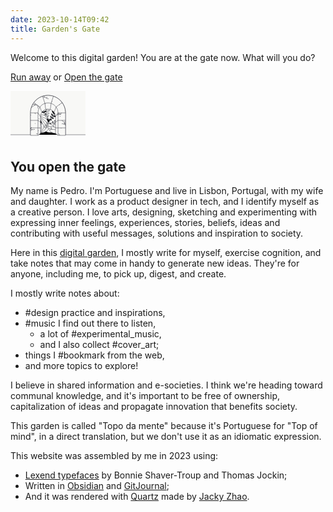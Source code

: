 ```yaml
---
date: 2023-10-14T09:42
title: Garden's Gate
---
```

Welcome to this digital garden! You are at the gate now. What will you do?

[Run away](https://drawing.garden) or [Open the gate](https://www.pmcf.xyz/topo-da-mente#you-open-the-gate)

<a href="#you-open-the-gate" class="gate">
<svg width="120" height="80" viewBox="0 0 120 80" fill="none" xmlns="http://www.w3.org/2000/svg">

<title>Illustration of a gate with a garden behind it</title>

<g clip-path="url(#clip0_659_222)">

<rect width="120" height="70" fill="url(#gradient1)" />

<path id="leaf1" fill-rule="evenodd" clip-rule="evenodd" d="M63.238 41.432C63.616 36.424 57.516 35.516 61.525 39.814C62.216 40.554 62.478 41.414 62.476 42.294C61.976 42.817 61.46 43.281 60.951 43.691C61.796 40.589 57.368 39.495 59.617 43.149C59.883 43.58 60.02 43.984 60.061 44.359C57.965 45.291 56.312 47.433 56.312 47.433C56.312 47.433 55.683 44.802 54.153 43.092C54.345 42.767 54.635 42.455 55.054 42.171C58.603 39.76 54.116 38.943 53.616 42.118C53.319 41.536 53.039 40.901 52.797 40.218C53.156 39.415 53.748 38.739 54.681 38.346C60.1 36.07 54.164 34.398 52.456 39.121C52.213 38.218 52.048 37.248 52 36.22C52.64 35.509 53.404 34.902 54.308 34.522C60.74 31.82 55.93 29.287 52.004 34.921C52.04 34.248 52.129 33.553 52.282 32.84C53.817 25.68 59.894 30.728 59.894 30.728C59.894 30.728 67.506 28.616 65.971 35.775C65.818 36.488 65.615 37.158 65.371 37.787C64.101 31.039 58.675 31.377 63.434 36.479C64.102 37.196 64.55 38.063 64.843 38.973C64.378 39.892 63.829 40.709 63.238 41.432Z" fill="#F8F8F6" stroke="#242630" stroke-width="0.5" stroke-miterlimit="7.6613" stroke-linejoin="round"/>

<g id="bush1">

<path fill-rule="evenodd" clip-rule="evenodd" d="M54.885 62.87C54.023 60.824 54.48 57.54 56.257 54.437C58.034 51.334 60.634 49.278 62.835 48.986C63.698 51.032 63.24 54.316 61.464 57.419C59.687 60.522 57.086 62.578 54.885 62.87Z" fill="#F8F8F6" stroke="#242630" stroke-width="0.5" stroke-miterlimit="7.6613" stroke-linejoin="round"/>

<path fill-rule="evenodd" clip-rule="evenodd" d="M54.885 62.87C53.305 61.309 52.471 58.101 52.925 54.554C53.379 51.007 54.995 48.113 56.917 47C58.497 48.561 59.331 51.769 58.876 55.316C58.422 58.863 56.807 61.758 54.885 62.87Z" fill="#F8F8F6" stroke="#242630" stroke-width="0.5" stroke-miterlimit="7.6613" stroke-linejoin="round"/>

<path fill-rule="evenodd" clip-rule="evenodd" d="M54.885 62.8701C52.828 62.0331 50.83 59.3881 49.892 55.9371C48.954 52.4871 49.339 49.1941 50.689 47.4301C52.746 48.2681 54.744 50.9131 55.682 54.3641C56.62 57.8141 56.235 61.1071 54.885 62.8701Z" fill="#F8F8F6" stroke="#242630" stroke-width="0.5" stroke-miterlimit="7.6613" stroke-linejoin="round"/>

<path fill-rule="evenodd" clip-rule="evenodd" d="M54.885 62.87C52.664 62.884 49.805 61.205 47.619 58.376C45.432 55.547 44.527 52.357 45.1 50.212C47.32 50.198 50.179 51.877 52.366 54.706C54.553 57.535 55.457 60.725 54.885 62.87Z" fill="#F8F8F6" stroke="#242630" stroke-width="0.5" stroke-miterlimit="7.6613" stroke-linejoin="round"/>

<path fill-rule="evenodd" clip-rule="evenodd" d="M54.885 62.87C52.838 63.733 49.555 63.275 46.452 61.499C43.349 59.722 41.292 57.121 41 54.92C43.047 54.058 46.33 54.515 49.433 56.292C52.536 58.069 54.592 60.669 54.885 62.87Z" fill="#F8F8F6" stroke="#242630" stroke-width="0.5" stroke-miterlimit="7.6613" stroke-linejoin="round"/>

</g>

<g id="bush2">

<path fill-rule="evenodd" clip-rule="evenodd" d="M71.962 62.962C70.108 61.739 68.665 58.755 68.419 55.187C68.174 51.62 69.194 48.466 70.862 47C72.716 48.223 74.159 51.208 74.405 54.775C74.651 58.342 73.631 61.496 71.962 62.962Z" fill="#F8F8F6" stroke="#242630" stroke-width="0.5" stroke-miterlimit="7.6613" stroke-linejoin="round"/>

<path fill-rule="evenodd" clip-rule="evenodd" d="M71.962 62.962C69.781 62.541 67.306 60.337 65.714 57.135C64.121 53.933 63.857 50.629 64.838 48.636C67.018 49.057 69.494 51.261 71.086 54.463C72.678 57.665 72.943 60.969 71.962 62.962Z" fill="#F8F8F6" stroke="#242630" stroke-width="0.5" stroke-miterlimit="7.6613" stroke-linejoin="round"/>

<path fill-rule="evenodd" clip-rule="evenodd" d="M71.962 62.962C69.786 63.408 66.656 62.318 63.959 59.97C61.263 57.621 59.754 54.669 59.898 52.453C62.073 52.007 65.204 53.097 67.9 55.445C70.597 57.794 72.105 60.746 71.962 62.962Z" fill="#F8F8F6" stroke="#242630" stroke-width="0.5" stroke-miterlimit="7.6613" stroke-linejoin="round"/>

<path fill-rule="evenodd" clip-rule="evenodd" d="M71.962 62.962C70.123 64.207 66.813 64.398 63.423 63.26C60.033 62.122 57.51 59.972 56.794 57.87C58.634 56.625 61.943 56.434 65.333 57.572C68.723 58.71 71.246 60.86 71.962 62.962Z" fill="#F8F8F6" stroke="#242630" stroke-width="0.5" stroke-miterlimit="7.6613" stroke-linejoin="round"/>

<path fill-rule="evenodd" clip-rule="evenodd" d="M71.962 62.962C70.739 64.816 67.755 66.259 64.187 66.505C60.62 66.751 57.466 65.73 56 64.062C57.223 62.208 60.208 60.765 63.775 60.519C67.342 60.273 70.496 61.294 71.962 62.962Z" fill="#F8F8F6" stroke="#242630" stroke-width="0.5" stroke-miterlimit="7.6613" stroke-linejoin="round"/>

</g>

<g id="bush3">

<path fill-rule="evenodd" clip-rule="evenodd" d="M77.895 66.32C76.453 64.632 75.892 61.364 76.644 57.868C77.395 54.372 79.249 51.624 81.258 50.678C82.7 52.366 83.261 55.633 82.51 59.129C81.758 62.625 79.904 65.374 77.895 66.32Z" fill="#F8F8F6" stroke="#242630" stroke-width="0.5" stroke-miterlimit="7.6613" stroke-linejoin="round"/>

<path fill-rule="evenodd" clip-rule="evenodd" d="M77.895 66.3201C75.916 65.3121 74.148 62.5081 73.504 58.9911C72.861 55.4731 73.522 52.2251 75.016 50.5811C76.995 51.5901 78.763 54.3941 79.407 57.9111C80.05 61.4281 79.389 64.6771 77.895 66.3201Z" fill="#F8F8F6" stroke="#242630" stroke-width="0.5" stroke-miterlimit="7.6613" stroke-linejoin="round"/>

<path fill-rule="evenodd" clip-rule="evenodd" d="M77.895 66.32C75.681 66.146 72.974 64.232 71.034 61.229C69.093 58.226 68.461 54.972 69.212 52.881C71.426 53.055 74.133 54.969 76.073 57.973C78.014 60.976 78.646 64.23 77.895 66.32Z" fill="#F8F8F6" stroke="#242630" stroke-width="0.5" stroke-miterlimit="7.6613" stroke-linejoin="round"/>

<path fill-rule="evenodd" clip-rule="evenodd" d="M77.895 66.32C75.783 67.007 72.55 66.274 69.608 64.242C66.666 62.21 64.836 59.446 64.73 57.227C66.842 56.541 70.075 57.273 73.018 59.305C75.96 61.337 77.789 64.102 77.895 66.32Z" fill="#F8F8F6" stroke="#242630" stroke-width="0.5" stroke-miterlimit="7.6613" stroke-linejoin="round"/>

<path fill-rule="evenodd" clip-rule="evenodd" d="M77.895 66.32C76.207 67.763 72.939 68.323 69.443 67.572C65.947 66.82 63.199 64.967 62.253 62.958C63.941 61.515 67.208 60.954 70.704 61.706C74.2 62.457 76.949 64.311 77.895 66.32Z" fill="#F8F8F6" stroke="#242630" stroke-width="0.5" stroke-miterlimit="7.6613" stroke-linejoin="round"/>

</g>

<g id="bush4">

<path fill-rule="evenodd" clip-rule="evenodd" d="M46.996 66.23C47.463 64.059 49.721 61.631 52.956 60.108C56.191 58.585 59.5 58.391 61.472 59.414C61.004 61.586 58.747 64.013 55.512 65.536C52.277 67.06 48.967 67.253 46.996 66.23Z" fill="#F8F8F6" stroke="#242630" stroke-width="0.5" stroke-miterlimit="7.6613" stroke-linejoin="round"/>

<path fill-rule="evenodd" clip-rule="evenodd" d="M46.996 66.23C46.597 64.045 47.753 60.939 50.159 58.293C52.565 55.648 55.549 54.203 57.761 54.394C58.161 56.578 57.004 59.685 54.598 62.33C52.192 64.976 49.209 66.421 46.996 66.23Z" fill="#F8F8F6" stroke="#242630" stroke-width="0.5" stroke-miterlimit="7.6613" stroke-linejoin="round"/>

<path fill-rule="evenodd" clip-rule="evenodd" d="M46.996 66.2301C45.791 64.3641 45.671 61.052 46.881 57.687C48.092 54.322 50.295 51.845 52.412 51.175C53.617 53.041 53.738 56.353 52.527 59.718C51.317 63.083 49.113 65.5591 46.996 66.2301Z" fill="#F8F8F6" stroke="#242630" stroke-width="0.5" stroke-miterlimit="7.6613" stroke-linejoin="round"/>

<path fill-rule="evenodd" clip-rule="evenodd" d="M46.996 66.23C45.169 64.967 43.79 61.953 43.621 58.381C43.451 54.809 44.539 51.678 46.239 50.248C48.066 51.511 49.445 54.525 49.614 58.097C49.783 61.669 48.695 64.8 46.996 66.23Z" fill="#F8F8F6" stroke="#242630" stroke-width="0.5" stroke-miterlimit="7.6613" stroke-linejoin="round"/>

<path fill-rule="evenodd" clip-rule="evenodd" d="M46.996 66.23C44.825 65.763 42.397 63.505 40.874 60.27C39.351 57.035 39.157 53.726 40.18 51.754C42.351 52.222 44.779 54.479 46.302 57.714C47.826 60.949 48.019 64.259 46.996 66.23Z" fill="#F8F8F6" stroke="#242630" stroke-width="0.5" stroke-miterlimit="7.6613" stroke-linejoin="round"/>

</g>

<path id="leaf2" fill-rule="evenodd" clip-rule="evenodd" d="M70.142 51.949C73.941 48.665 70.257 43.72 70.069 49.594C70.036 50.606 69.616 51.4 68.994 52.023C68.27 52.041 67.577 52.006 66.928 51.938C69.714 50.335 67.346 46.437 66.364 50.613C66.248 51.106 66.061 51.489 65.826 51.784C63.682 50.966 61 51.32 61 51.32C61 51.32 62.409 49.011 62.53 46.72C62.895 46.624 63.321 46.608 63.819 46.702C68.035 47.495 65.43 43.751 62.836 45.65C63.036 45.028 63.286 44.38 63.595 43.726C64.417 43.409 65.313 43.347 66.251 43.727C71.698 45.934 68.669 40.563 64.127 42.706C64.592 41.896 65.159 41.091 65.85 40.328C66.805 40.276 67.775 40.384 68.683 40.752C75.149 43.373 73.526 38.184 66.769 39.411C67.269 38.959 67.822 38.529 68.434 38.131C74.571 34.138 75.32 42.002 75.32 42.002C75.32 42.002 82.206 45.872 76.069 49.866C75.458 50.263 74.841 50.595 74.225 50.869C78.083 45.189 73.998 41.602 73.774 48.575C73.742 49.555 73.448 50.486 73.014 51.338C72.036 51.661 71.071 51.853 70.142 51.949Z" fill="#F8F8F6" stroke="#242630" stroke-width="0.5" stroke-miterlimit="7.6613" stroke-linejoin="round"/>

<path id="leaf3" fill-rule="evenodd" clip-rule="evenodd" d="M68.098 40.624C68.607 35.627 62.533 34.56 66.429 38.961C67.1 39.719 67.339 40.585 67.314 41.465C66.8 41.975 66.273 42.426 65.753 42.822C66.679 39.743 62.281 38.534 64.434 42.245C64.688 42.683 64.815 43.091 64.846 43.466C62.726 44.343 61.019 46.441 61.019 46.441C61.019 46.441 60.458 43.795 58.973 42.046C59.173 41.726 59.472 41.422 59.898 41.148C63.509 38.831 59.045 37.897 58.461 41.058C58.18 40.469 57.917 39.827 57.693 39.138C58.073 38.344 58.681 37.683 59.625 37.316C65.101 35.181 59.211 33.355 57.38 38.032C57.161 37.123 57.021 36.149 57 35.12C57.659 34.426 58.438 33.839 59.351 33.483C65.852 30.949 61.109 28.292 57.038 33.822C57.092 33.15 57.199 32.457 57.37 31.748C59.091 24.632 65.035 29.835 65.035 29.835C65.035 29.835 72.699 27.922 70.978 35.039C70.806 35.748 70.586 36.413 70.326 37.035C69.232 30.256 63.799 30.453 68.423 35.677C69.073 36.411 69.498 37.29 69.767 38.207C69.278 39.113 68.708 39.916 68.098 40.624Z" fill="#F8F8F6" stroke="#242630" stroke-width="0.5" stroke-miterlimit="7.6613" stroke-linejoin="round"/>

<g id="banana">

<path fill-rule="evenodd" clip-rule="evenodd" d="M55.524 59.256C55.524 59.256 54.009 58.233 54.135 56.98C54.178 56.555 53.525 56.212 53.284 55.472C53.105 54.92 52.747 53.991 52.216 53.577C51.544 53.053 51.18 52.33 51.01 51.438C50.9 50.862 50.425 49.939 49.917 49.499C49.237 48.911 48.645 48.171 48.509 47.002C48.431 46.329 47.656 45.489 47.19 44.663C44.144 39.26 45.606 39.619 47.065 40.665C48.203 41.48 49.026 41.469 49.116 40.526C49.22 39.45 49.709 38.902 51.499 42.234C51.796 42.786 51.81 43.346 52.508 44.114C53.077 44.738 53.571 45.815 53.608 46.445C53.65 47.144 54.093 47.701 54.312 48.198C54.877 49.484 55.07 49.839 55.009 50.343C54.925 51.032 55.189 51.665 55.447 52.219C55.887 53.166 55.936 54.137 55.717 54.575C55.447 55.115 56.057 55.882 55.634 56.498C54.721 57.831 55.524 59.256 55.524 59.256Z" fill="#F8F8F6" stroke="#242630" stroke-width="0.5" stroke-miterlimit="7.6613" stroke-linejoin="round"/>

<path fill-rule="evenodd" clip-rule="evenodd" d="M58.249 56.729C58.249 56.729 56.624 55.889 56.603 54.631C56.596 54.204 55.908 53.939 55.583 53.232C55.341 52.705 54.877 51.824 54.301 51.474C53.572 51.033 53.126 50.357 52.853 49.491C52.677 48.932 52.098 48.07 51.542 47.693C50.798 47.188 50.123 46.522 49.852 45.377C49.696 44.717 48.829 43.974 48.27 43.208C44.614 38.197 46.108 38.383 47.679 39.251C48.904 39.928 49.72 39.821 49.7 38.874C49.677 37.794 50.099 37.192 52.266 40.292C52.625 40.806 52.704 41.361 53.487 42.042C54.125 42.596 54.741 43.608 54.852 44.229C54.975 44.918 55.48 45.42 55.755 45.888C56.467 47.099 56.699 47.429 56.697 47.936C56.695 48.631 57.03 49.229 57.351 49.749C57.898 50.638 58.061 51.597 57.894 52.057C57.688 52.625 58.384 53.315 58.036 53.977C57.285 55.407 58.249 56.729 58.249 56.729Z" fill="#F8F8F6" stroke="#242630" stroke-width="0.5" stroke-miterlimit="7.6613" stroke-linejoin="round"/>

<path fill-rule="evenodd" clip-rule="evenodd" d="M60.727 52.5611C60.727 52.5611 58.96 52.0871 58.672 50.8621C58.574 50.4461 57.845 50.3341 57.377 49.7121C57.028 49.2491 56.387 48.4871 55.749 48.2681C54.943 47.9921 54.364 47.4271 53.912 46.6391C53.621 46.1301 52.872 45.4121 52.248 45.1621C51.413 44.8271 50.612 44.3201 50.104 43.2591C49.811 42.6481 48.805 42.1071 48.095 41.4771C43.455 37.3611 44.955 37.2241 46.675 37.7371C48.016 38.1381 48.79 37.8591 48.569 36.9381C48.316 35.8871 48.6 35.2101 51.378 37.7771C51.838 38.2021 52.034 38.7281 52.944 39.2261C53.686 39.6311 54.503 40.4891 54.744 41.0721C55.011 41.7191 55.611 42.1011 55.98 42.5001C56.933 43.5321 57.23 43.8051 57.337 44.3011C57.482 44.9801 57.938 45.4931 58.362 45.9331C59.086 46.6851 59.45 47.5871 59.385 48.0721C59.305 48.6701 60.131 49.1971 59.933 49.9171C59.503 51.4751 60.727 52.5611 60.727 52.5611Z" fill="#F8F8F6" stroke="#242630" stroke-width="0.5" stroke-miterlimit="7.6613" stroke-linejoin="round"/>

<path fill-rule="evenodd" clip-rule="evenodd" d="M59.437 45.229C59.437 45.229 57.611 45.309 56.966 44.228C56.748 43.861 56.019 43.974 55.385 43.523C54.913 43.186 54.071 42.6521 53.398 42.6361C52.546 42.6151 51.823 42.2511 51.155 41.6361C50.724 41.2381 49.793 40.779 49.123 40.729C48.227 40.661 47.31 40.419 46.505 39.561C46.042 39.066 44.919 38.854 44.053 38.467C38.389 35.94 39.777 35.357 41.572 35.329C42.971 35.307 43.626 34.808 43.137 33.996C42.58 33.07 42.646 32.339 46.069 33.95C46.636 34.216 46.981 34.658 47.999 34.859C48.828 35.022 49.865 35.594 50.271 36.077C50.72 36.613 51.408 36.797 51.88 37.067C53.1 37.763 53.465 37.934 53.716 38.375C54.059 38.978 54.648 39.33 55.185 39.622C56.103 40.121 56.721 40.871 56.805 41.353C56.909 41.948 57.856 42.2011 57.884 42.9481C57.944 44.5631 59.437 45.229 59.437 45.229Z" fill="#F8F8F6" stroke="#242630" stroke-width="0.5" stroke-miterlimit="7.6613" stroke-linejoin="round"/>

<path fill-rule="evenodd" clip-rule="evenodd" d="M57.379 38.845C57.379 38.845 55.663 39.477 54.72 38.643C54.401 38.36 53.741 38.689 53 38.451C52.447 38.274 51.484 38.022 50.837 38.211C50.02 38.45 49.22 38.323 48.397 37.94C47.865 37.692 46.839 37.538 46.185 37.694C45.31 37.902 44.364 37.95 43.336 37.377C42.744 37.046 41.61 37.185 40.667 37.08C34.503 36.395 35.648 35.417 37.35 34.845C38.676 34.398 39.148 33.724 38.435 33.099C37.623 32.386 37.464 31.669 41.214 32.164C41.835 32.245 42.298 32.562 43.329 32.443C44.168 32.347 45.331 32.576 45.864 32.913C46.455 33.287 47.166 33.253 47.698 33.367C49.072 33.659 49.472 33.711 49.845 34.055C50.355 34.525 51.023 34.681 51.623 34.796C52.649 34.992 53.466 35.519 53.693 35.953C53.973 36.488 54.952 36.441 55.205 37.144C55.753 38.664 57.379 38.845 57.379 38.845Z" fill="#F8F8F6" stroke="#242630" stroke-width="0.5" stroke-miterlimit="7.6613" stroke-linejoin="round"/>

</g>

<path id="gardenWall" fill-rule="evenodd" clip-rule="evenodd" d="M88 70V35C88 19.546 75.454 7 60 7C44.546 7 32 19.546 32 35V70H-1V-1H121V70H88Z" fill="#F8F8F6" stroke="#242630" stroke-width="0.5" stroke-miterlimit="7.6613" stroke-linejoin="round"/>

<path id="gateArch" fill-rule="evenodd" clip-rule="evenodd" d="M44 71H32V35C32 19.546 44.546 7 60 7C75.454 7 88 19.546 88 35V71H76L72 68V41C72 34.377 66.623 29 60 29C53.377 29 48 34.377 48 41V68L44 71Z" fill="#F8F8F6" stroke="#242630" stroke-width="0.5" stroke-miterlimit="7.6613" stroke-linejoin="round"/>

<path d="M72 59H88" stroke="#242630" stroke-width="0.5" stroke-miterlimit="7.6613" stroke-linejoin="round"/>

<path d="M48 59H32" stroke="#242630" stroke-width="0.5" stroke-miterlimit="7.6613" stroke-linejoin="round"/>

<path d="M76 47H88" stroke="#242630" stroke-width="0.5" stroke-miterlimit="7.6613" stroke-linejoin="round"/>

<path d="M44 47H32" stroke="#242630" stroke-width="0.5" stroke-miterlimit="7.6613" stroke-linejoin="round"/>

<path d="M76 35H88" stroke="#242630" stroke-width="0.5" stroke-miterlimit="7.6613" stroke-linejoin="round"/>

<path d="M44 35H32" stroke="#242630" stroke-width="0.5" stroke-miterlimit="7.6613" stroke-linejoin="round"/>

<path d="M72 50L76 47" stroke="#242630" stroke-width="0.5" stroke-miterlimit="7.6613" stroke-linejoin="round"/>

<path d="M48 50L44 47" stroke="#242630" stroke-width="0.5" stroke-miterlimit="7.6613" stroke-linejoin="round"/>

<path d="M72 41L76 35" stroke="#242630" stroke-width="0.5" stroke-miterlimit="7.6613" stroke-linejoin="round"/>

<path d="M48 41L44 35" stroke="#242630" stroke-width="0.5" stroke-miterlimit="7.6613" stroke-linejoin="round"/>

<path d="M72.943 25.596L82.65 18.544" stroke="#242630" stroke-width="0.5" stroke-miterlimit="7.6613" stroke-linejoin="round"/>

<path d="M64.945 19.78L68.654 8.36499" stroke="#242630" stroke-width="0.5" stroke-miterlimit="7.6613" stroke-linejoin="round"/>

<path d="M55.055 19.78L51.346 8.36499" stroke="#242630" stroke-width="0.5" stroke-miterlimit="7.6613" stroke-linejoin="round"/>

<path d="M47.057 25.596L37.35 18.544" stroke="#242630" stroke-width="0.5" stroke-miterlimit="7.6613" stroke-linejoin="round"/>

<path d="M47 25.5959L50.265 33.9859" stroke="#242630" stroke-width="0.5" stroke-miterlimit="7.6613" stroke-linejoin="round"/>

<path d="M73 25.5959L69.735 33.9859" stroke="#242630" stroke-width="0.5" stroke-miterlimit="7.6613" stroke-linejoin="round"/>

<path d="M64.945 19.78L63.709 29.585" stroke="#242630" stroke-width="0.5" stroke-miterlimit="7.6613" stroke-linejoin="round"/>

<path d="M55.055 19.78L56.291 29.585" stroke="#242630" stroke-width="0.5" stroke-miterlimit="7.6613" stroke-linejoin="round"/>

<path d="M76 71V35C76 26.169 68.831 19 60 19C51.169 19 44 26.169 44 35V71" stroke="#242630" stroke-width="0.5" stroke-miterlimit="7.6613" stroke-linejoin="round"/>

<path d="M80 37L76 37.894L77 36L80 37ZM80 37L82 35" stroke="#242630" stroke-width="0.5" stroke-miterlimit="7.6613" stroke-linejoin="round"/>

<path d="M74 38H76" stroke="#242630" stroke-width="0.5" stroke-miterlimit="7.6613" stroke-linejoin="round"/>

<path d="M77 36L76 35" stroke="#242630" stroke-width="0.5" stroke-miterlimit="7.6613" stroke-linejoin="round"/>

<path d="M81 38L80 37" stroke="#242630" stroke-width="0.5" stroke-miterlimit="7.6613" stroke-linejoin="round"/>

<path d="M85 53H87L88 55" stroke="#242630" stroke-width="0.5" stroke-miterlimit="7.6613" stroke-linejoin="round"/>

<path d="M88 49H87L86 50" stroke="#242630" stroke-width="0.5" stroke-miterlimit="7.6613" stroke-linejoin="round"/>

<path d="M82 53L83 52L85 53L88 51" stroke="#242630" stroke-width="0.5" stroke-miterlimit="7.6613" stroke-linejoin="round"/>

<path d="M82 47L86 50L87 53H88" stroke="#242630" stroke-width="0.5" stroke-miterlimit="7.6613" stroke-linejoin="round"/>

<path d="M39 62L38 61L36 62L32 61V60H33V59L34 58" stroke="#242630" stroke-width="0.5" stroke-miterlimit="7.6613" stroke-linejoin="round"/>

<path d="M32 64L35 61" stroke="#242630" stroke-width="0.5" stroke-miterlimit="7.6613" stroke-linejoin="round"/>

<path d="M41 68L43 69L44 68" stroke="#242630" stroke-width="0.5" stroke-miterlimit="7.6613" stroke-linejoin="round"/>

<path d="M38 23L33.313 26.508" stroke="#242630" stroke-width="0.5" stroke-miterlimit="7.6613" stroke-linejoin="round"/>

<path d="M35.461 21.512L40 21L38 23L42 22L44 25L45 24" stroke="#242630" stroke-width="0.5" stroke-miterlimit="7.6613" stroke-linejoin="round"/>

<path d="M44 28V25" stroke="#242630" stroke-width="0.5" stroke-miterlimit="7.6613" stroke-linejoin="round"/>

<path d="M59 10L57 11" stroke="#242630" stroke-width="0.5" stroke-miterlimit="7.6613" stroke-linejoin="round"/>

<path d="M53 8L55 10L57 11L58 12H60L61 13" stroke="#242630" stroke-width="0.5" stroke-miterlimit="7.6613" stroke-linejoin="round"/>

<path d="M55 10H52" stroke="#242630" stroke-width="0.5" stroke-miterlimit="7.6613" stroke-linejoin="round"/>

<path d="M47 60L48 59.079" stroke="#242630" stroke-width="0.5" stroke-miterlimit="7.6613" stroke-linejoin="round"/>

<path d="M45 45L46 44" stroke="#242630" stroke-width="0.5" stroke-miterlimit="7.6613" stroke-linejoin="round"/>

<path d="M39 52H40" stroke="#242630" stroke-width="0.5" stroke-miterlimit="7.6613" stroke-linejoin="round"/>

<path d="M79 40L80 41" stroke="#242630" stroke-width="0.5" stroke-miterlimit="7.6613" stroke-linejoin="round"/>

<path d="M82 20V19" stroke="#242630" stroke-width="0.5" stroke-miterlimit="7.6613" stroke-linejoin="round"/>

<path d="M78 22H79" stroke="#242630" stroke-width="0.5" stroke-miterlimit="7.6613" stroke-linejoin="round"/>

<path d="M39 35L40 37" stroke="#242630" stroke-width="0.5" stroke-miterlimit="7.6613" stroke-linejoin="round"/>

<path d="M32 39L33 38" stroke="#242630" stroke-width="0.5" stroke-miterlimit="7.6613" stroke-linejoin="round"/>

<path d="M66 17H67" stroke="#242630" stroke-width="0.5" stroke-miterlimit="7.6613" stroke-linejoin="round"/>

<path d="M55 20L56 21" stroke="#242630" stroke-width="0.5" stroke-miterlimit="7.6613" stroke-linejoin="round"/>

<path d="M77 68L79 71" stroke="#242630" stroke-width="0.5" stroke-miterlimit="7.6613" stroke-linejoin="round"/>

<path d="M81 59V60" stroke="#242630" stroke-width="0.5" stroke-miterlimit="7.6613" stroke-linejoin="round"/>

<path d="M44 63L45 64" stroke="#242630" stroke-width="0.5" stroke-miterlimit="7.6613" stroke-linejoin="round"/>

<path d="M47 68V69" stroke="#242630" stroke-width="0.5" stroke-miterlimit="7.6613" stroke-linejoin="round"/>

</g>

<defs>

<clipPath id="clip0_659_222">

<rect width="120" height="80" fill="white"/>

</clipPath>

<linearGradient id="gradient1" x1="0%" y1="40%" x2="0%" y2="100%">

<stop offset="10%" class="start-stop" />

<stop offset="100%" class="end-stop" />

</linearGradient>

</defs>

</svg>
</a>

## You open the gate

My name is Pedro. I'm Portuguese and live in Lisbon, Portugal, with my wife and daughter. I work as a product designer in tech, and I identify myself as a creative person. I love arts, designing, sketching and experimenting with expressing inner feelings, experiences, stories, beliefs, ideas and contributing with useful messages, solutions and inspiration to society.

Here in this [digital garden](digital_garden.md), I mostly write for myself, exercise cognition, and take notes that may come in handy to generate new ideas. They're for anyone, including me, to pick up, digest, and create.

I mostly write notes about:
- #design practice and inspirations,
- #music I find out there to listen,
	- a lot of #experimental_music,
	- and I also collect #cover_art;
- things I #bookmark from the web,
- and more topics to explore!

I believe in shared information and e-societies. I think we're heading toward communal knowledge, and it's important to be free of ownership, capitalization of ideas and propagate innovation that benefits society.

This garden is called "Topo da mente" because it's Portuguese for "Top of mind", in a direct translation, but we don't use it as an idiomatic expression.

This website was assembled by me in 2023 using:
- [Lexend typefaces](https://www.lexend.com/) by Bonnie Shaver-Troup and Thomas Jockin;
- Written in [Obsidian](https://obsidian.md/) and [GitJournal](https://gitjournal.io);
- And it was rendered with [Quartz](https://quartz.jzhao.xyz/) made by [Jacky Zhao](https://jzhao.xyz/).
